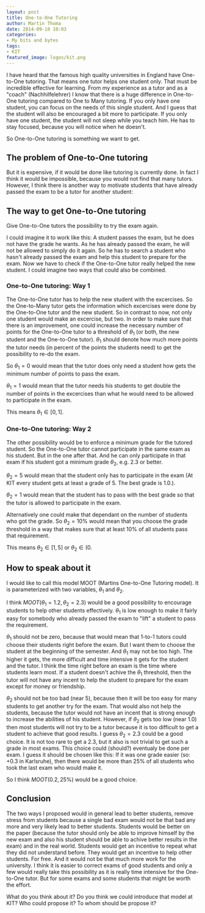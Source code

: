 ```yaml
---
layout: post
title: One-to-One Tutoring
author: Martin Thoma
date: 2014-09-10 10:03
categories:
- My bits and bytes
tags:
- KIT
featured_image: logos/kit.png
---
```


I have heard that the famous high quality universities in England have
One-to-One tutoring. That means one tutor helps one student only. That must
be incredible effective for learning. From my experience as a tutor and as a
"coach" (Nachhilfelehrer) I know that there is a huge difference in One-to-One
tutoring compared to One to Many tutoring. If you only have one student, you
can focus on the needs of this single student. And I guess that the student
will also be encouraged a bit more to participate. If you only have one student,
the student will not sleep while you teach him. He has to stay focused, because
you will notice when he doesn't.

So One-to-One tutoring is something we want to get.

## The problem of One-to-One tutoring
But it is expensive, if it would be done like tutoring is currently done. In
fact I think it would be impossible, because you would not find that many
tutors. However, I think there is another way to motivate students that have
already passed the exam to be a tutor for another student:

## The way to get One-to-One tutoring
Give One-to-One tutors the possibility to try the exam again.

I could imagine it to work like this: A student passes the exam, but he does
not have the grade he wants. As he has already passed the exam, he will not be
allowed to simply do it again. So he has to search a student who hasn't already
passed the exam and help this student to prepare for the exam. Now we have to
check if the One-to-One tutor really helped the new student. I could imagine
two ways that could also be combined.

### One-to-One tutoring: Way 1
The One-to-One tutor has to help the new student with the excercises. So the
One-to-Many tutor gets the information which excercises were done by the
One-to-One tutor and the new student. So in contrast to now, not only one
student would make an excercise, but two. In order to make sure that there is
an improvement, one could increase the necessary number of points for the
One-to-One tutor to a threshold of $\theta_1$ (or both, the new student and the One-to-One tutor). $\theta_1$ should denote how much more points the tutor needs (in
percent of the points the students need) to get the possibility to re-do the
exam.

So $\theta_1 = 0$ would mean that the tutor does only need a student how
gets the minimum number of points to pass the exam.

$\theta_1 = 1$ would mean that the tutor needs his students to get double the
number of points in the excercises than what he would need to be allowed to
participate in the exam.

This means $\theta_1 \in [0, 1]$.

### One-to-One tutoring: Way 2
The other possibility would be to enforce a minimum grade for the tutored
student. So the One-to-One tutor cannot participate in the same exam as his
student. But in the one after that. And he can only participate in that exam
if his student got a minimum grade $\theta_2$, e.g. 2.3 or better.

$\theta_2 = 5$ would mean that the student only has to participate in the exam
(At KIT every student gets at least a grade of 5. The best grade is 1.0.).

$\theta_2 = 1$ would mean that the student has to pass with the best grade so
that the tutor is allowed to participate in the exam.

Alternatively one could make that dependant on the number of students who got
the grade. So $\theta_2 = 10\%$ would mean that you choose the grade threshold
in a way that makes sure that at least 10% of all students pass that
requirement.

This means $\theta_2 \in [1, 5]$ or $\theta_2 \in (0%, 100%]$.

## How to speak about it

I would like to call this model MOOT (Martins One-to-One Tutoring model).
It is parameterized with two variables, $\theta_1$ and $\theta_2$.

I think $MOOT(\theta_1=1.2, \theta_2=2.3)$ would be a good possibility to
encourage students to help other students effectively. $\theta_1$ is low enough
to make it fairly easy for somebody who already passed the exam to "lift" a
student to pass the requirement.

$\theta_1$ should not be zero, because that
would mean that 1-to-1 tutors could choose their students right before the exam.
But I want them to choose the student at the beginning of the semester. And
$\theta_1$ may not be too high. The higher it gets, the more difficult and time
intensive it gets for the student and the tutor. I think the time right before
an exam is the time where students learn most. If a student doesn't achive
the $\theta_1$ threshold, then the tutor will not have any incent to help the
student to prepare for the exam except for money or friendship.

$\theta_2$ should not be too bad (near 5), because then it will be too easy
for many students to get another try for the exam. That would also not help the
students, because the tutor would not have an incent that is strong enough to
increase the abilities of his student. However, if $\theta_2$ gets too low
(near 1.0) then most students will not try to be a tutor because it is too
difficult to get a student to achieve that good results. I guess
$\theta_2 = 2.3$ could be a good choice. It is not too rare to get a 2.3, but
it also is not trivial to get such a grade in most exams. This choice could
(should?) eventualy be done per exam. I guess it should be chosen like this:
If it was one grade easier (so: +0.3 in Karlsruhe), then there would be more
than 25% of all students who took the last exam who would make it.

So I think $MOOT(0.2, 25\%)$ would be a good choice.

## Conclusion
The two ways I proposed would in general lead to better students, remove stress
from students because a single bad exam would not be that bad any more and
very likely lead to better students. Students would be better on the paper
(because the tutor should only be able to improve himself by the new exam and
also his student should be able to achive better results in the exam) and in
the real world. Students would get an incentive to repeat what they did not
understand before. They would get an incentive to help other students. For free.
And it would not be that much more work for the university. I think it is easier
to correct exams of good students and only a few would really take this
possibility as it is really time intensive for the One-to-One tutor. But for
some exams and some students that might be worth the effort.

What do you think about it? Do you think we could introduce that model at KIT?
Who could propose it? To whom should be propose it?